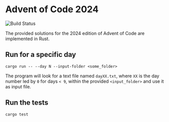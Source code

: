 # Advent of Code 2024

![Build Status](https://github.com/Mr-Ker/advent-of-code-2024/actions/workflows/rust.yml/badge.svg)

The provided solutions for the 2024 edition of Advent of Code are implemented in
Rust.

## Run for a specific day

`cargo run -- --day N --input-folder <some_folder>`

The program will look for a text file named `dayXX.txt`, where `XX` is the day
number led by `0` for days `< 9`, within the provided `<input_folder>` and use
it as input file.

## Run the tests

`cargo test`
